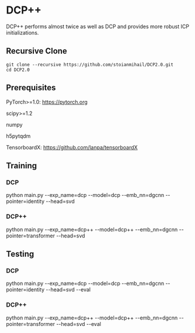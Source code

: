 # DCP++

DCP++ performs almost twice as well as DCP and provides more robust ICP initializations.

## Recursive Clone

```
git clone --recursive https://github.com/stoianmihail/DCP2.0.git
cd DCP2.0
```

## Prerequisites 

PyTorch>=1.0: https://pytorch.org

scipy>=1.2 

numpy

h5pytqdm

TensorboardX: https://github.com/lanpa/tensorboardX

## Training

### DCP

python main.py --exp_name=dcp --model=dcp --emb_nn=dgcnn --pointer=identity --head=svd

### DCP++

python main.py --exp_name=dcp++ --model=dcp++ --emb_nn=dgcnn --pointer=transformer --head=svd

## Testing

### DCP

python main.py --exp_name=dcp --model=dcp --emb_nn=dgcnn --pointer=identity --head=svd --eval

### DCP++

python main.py --exp_name=dcp++ --model=dcp++ --emb_nn=dgcnn --pointer=transformer --head=svd --eval
